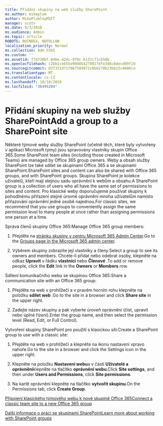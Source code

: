 ```yaml
---
title: Přidání skupiny na web služby SharePoint
ms.author: mikeplum
author: MikePlumleyMSFT
manager: scotv
ms.date: 8/3/2018
ms.audience: Admin
ms.topic: article
ROBOTS: NOINDEX, NOFOLLOW
localization_priority: Normal
ms.collection: Adm_O365
ms.custom: ''
ms.assetid: f7d730bf-0d6e-424c-970c-6137c71cb50b
ms.openlocfilehash: c2bb1ce655e994054278927dfe346c0decd09f19
ms.sourcegitcommit: 037331d71f06750d972c0b6278b23bb15c4806ca
ms.translationtype: MT
ms.contentlocale: cs-CZ
ms.lasthandoff: 10/18/2019
ms.locfileid: "36495204"
---
```

# <a name="add-a-group-to-a-sharepoint-site"></a><span data-ttu-id="8c531-102">Přidání skupiny na web služby SharePoint</span><span class="sxs-lookup"><span data-stu-id="8c531-102">Add a group to a SharePoint site</span></span>

<span data-ttu-id="8c531-103">Některé týmové weby služby SharePoint (včetně těch, které byly vytvořeny v aplikaci Microsoft týmy) jsou spravovány vlastníky skupin Office 365.</span><span class="sxs-lookup"><span data-stu-id="8c531-103">Some SharePoint team sites (including those created in Microsoft Teams) are managed by Office 365 group owners.</span></span> <span data-ttu-id="8c531-104">Weby a obsah služby SharePoint lze také sdílet se skupinami Office 365 a se skupinami SharePoint.</span><span class="sxs-lookup"><span data-stu-id="8c531-104">SharePoint sites and content can also be shared with Office 365 groups, and with SharePoint groups.</span></span> <span data-ttu-id="8c531-105">Skupina SharePoint je kolekce uživatelů, kteří mají stejnou sadu oprávnění k webům a obsahu.</span><span class="sxs-lookup"><span data-stu-id="8c531-105">A SharePoint group is a collection of users who all have the same set of permissions to sites and content.</span></span> <span data-ttu-id="8c531-106">Pro klasické weby doporučujeme používat skupiny k pohodlnému přiřazení stejné úrovně oprávnění mnoha uživatelům namísto přiřazování oprávnění jedné osobě najednou.</span><span class="sxs-lookup"><span data-stu-id="8c531-106">For classic sites, we recommend that you use groups to conveniently assign the same permission level to many people at once rather than assigning permissions one person at a time.</span></span>
  
<span data-ttu-id="8c531-107">Správa členů skupiny Office 365:</span><span class="sxs-lookup"><span data-stu-id="8c531-107">Manage Office 365 group members:</span></span>
  
1. <span data-ttu-id="8c531-108">Přejděte na [stránku skupiny v centru Microsoft 365 Admin Center](https://portal.office.com/adminportal/home#/groups).</span><span class="sxs-lookup"><span data-stu-id="8c531-108">Go to the [Groups page in the Microsoft 365 admin center](https://portal.office.com/adminportal/home#/groups).</span></span>
    
2. <span data-ttu-id="8c531-109">Výběrem skupiny zobrazíte její vlastníky a členy.</span><span class="sxs-lookup"><span data-stu-id="8c531-109">Select a group to see its owners and members.</span></span> <span data-ttu-id="8c531-110">Chcete-li přidat nebo odebrat osoby, klepněte na odkaz **Upravit** v řádku **vlastníci** nebo **Členové** .</span><span class="sxs-lookup"><span data-stu-id="8c531-110">To add or remove people, click the **Edit** link in the **Owners** or **Members** row.</span></span> 
    
<span data-ttu-id="8c531-111">Sdílení komunikačního webu se skupinou Office 365:</span><span class="sxs-lookup"><span data-stu-id="8c531-111">Share a communication site with an Office 365 group:</span></span>
  
1. <span data-ttu-id="8c531-112">Přejděte na web v prohlížeči a v pravém horním rohu klepněte na položku **sdílet web** .</span><span class="sxs-lookup"><span data-stu-id="8c531-112">Go to the site in a browser and click **Share site** in the upper right.</span></span> 
    
2. <span data-ttu-id="8c531-113">Zadejte název skupiny a pak vyberte úroveň oprávnění (číst, upravit nebo úplné řízení).</span><span class="sxs-lookup"><span data-stu-id="8c531-113">Enter the group name, and then select the permission level (Read, Edit, or Full Control).</span></span>
    
<span data-ttu-id="8c531-114">Vytvoření skupiny SharePoint pro použití s klasickou sítí:</span><span class="sxs-lookup"><span data-stu-id="8c531-114">Create a SharePoint group to use with a classic site:</span></span>
  
1. <span data-ttu-id="8c531-115">Přejděte na web v prohlížeči a klepněte na ikonu nastavení vpravo nahoře.</span><span class="sxs-lookup"><span data-stu-id="8c531-115">Go to the site in a browser and click the Settings icon in the upper right.</span></span>
    
2. <span data-ttu-id="8c531-116">Klepněte na položku **Nastavení webu**a v části **Uživatelé a oprávnění**klepněte na tlačítko **oprávnění webu**.</span><span class="sxs-lookup"><span data-stu-id="8c531-116">Click **Site settings**, and then under **Users and Permissions**, click **Site permissions**.</span></span>
    
3. <span data-ttu-id="8c531-117">Na kartě oprávnění klepněte na tlačítko **vytvořit skupinu**.</span><span class="sxs-lookup"><span data-stu-id="8c531-117">On the Permissions tab, click **Create Group**.</span></span>
    
[<span data-ttu-id="8c531-118">Připojení klasického týmového webu k nové skupině Office 365</span><span class="sxs-lookup"><span data-stu-id="8c531-118">Connect a classic team site to a new Office 365 group</span></span>](https://go.microsoft.com/fwlink/?linkid=2008654)
  
[<span data-ttu-id="8c531-119">Další informace o práci se skupinami SharePoint</span><span class="sxs-lookup"><span data-stu-id="8c531-119">Learn more about working with SharePoint groups</span></span>](https://go.microsoft.com/fwlink/?linkid=874658)
  

